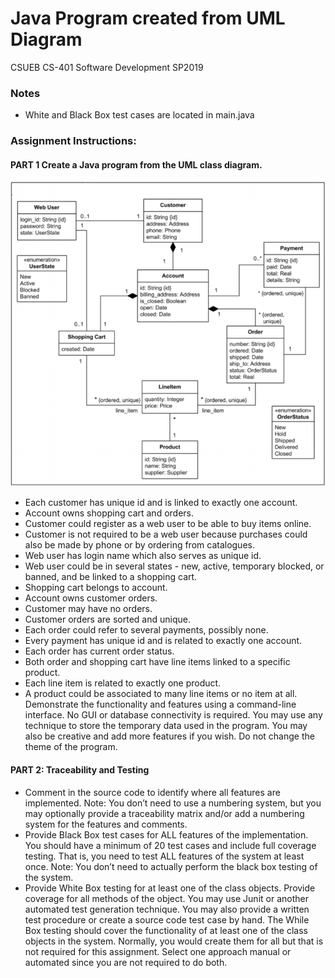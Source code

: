 # Java Program created from UML Diagram
CSUEB CS-401 Software Development SP2019

### Notes
- White and Black Box test cases are located in main.java

### Assignment Instructions:
#### PART 1 Create a Java program from the UML class diagram.

![GitHub Project Screenshot](screenshots/uml.png)

- Each customer has unique id and is linked to exactly one account.
- Account owns shopping cart and orders.
- Customer could register as a web user to be able to buy items online.
- Customer is not required to be a web user because purchases could also be made by
phone or by ordering from catalogues.
- Web user has login name which also serves as unique id.
- Web user could be in several states - new, active, temporary blocked, or banned, and be
linked to a shopping cart.
- Shopping cart belongs to account.
- Account owns customer orders.
- Customer may have no orders.
- Customer orders are sorted and unique.
- Each order could refer to several payments, possibly none.
- Every payment has unique id and is related to exactly one account.
- Each order has current order status.
- Both order and shopping cart have line items linked to a specific product.
- Each line item is related to exactly one product.
- A product could be associated to many line items or no item at all.
Demonstrate the functionality and features using a command-line interface. No GUI or
database connectivity is required. You may use any technique to store the temporary data used
in the program. You may also be creative and add more features if you wish. Do not change the
theme of the program.

#### PART 2: Traceability and Testing
- Comment in the source code to identify where all features are implemented. Note: You
don’t need to use a numbering system, but you may optionally provide a traceability
matrix and/or add a numbering system for the features and comments.
- Provide Black Box test cases for ALL features of the implementation. You should have a
minimum of 20 test cases and include full coverage testing. That is, you need to test ALL
features of the system at least once. Note: You don’t need to actually perform the black
box testing of the system.
- Provide White Box testing for at least one of the class objects. Provide coverage for all
methods of the object. You may use Junit or another automated test generation
technique. You may also provide a written test procedure or create a source code test
case by hand. The While Box testing should cover the functionality of at least one of the
class objects in the system. Normally, you would create them for all but that is not
required for this assignment. Select one approach manual or automated since you are
not required to do both.
